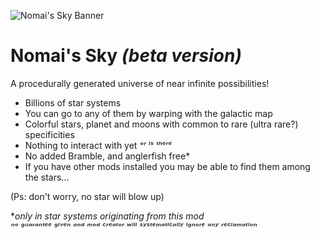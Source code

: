 ![Nomai's Sky Banner](https://github.com/user-attachments/assets/da5bc69f-1730-4ddc-97b8-77ae38793335)

# Nomai's Sky *(beta version)*

A procedurally generated universe of near infinite possibilities!

- Billions of star systems
- You can go to any of them by warping with the galactic map
- Colorful stars, planet and moons with common to rare (ultra rare?) specificities
- Nothing to interact with yet *ᵒʳ ˡˢ ᵗʰᵉʳᵉ*
- No added Bramble, and anglerfish free*
- If you have other mods installed you may be able to find them among the stars...

(Ps: don't worry, no star will blow up)  
  
  
\**only in star systems originating from this mod*  
*ⁿᵒ ᵍᵘᵃʳᵃⁿᵗᵉᵉ ᵍˡᵛᵉⁿ ᵃⁿᵈ ᵐᵒᵈ ᶜʳᵉᵃᵗᵒʳ ʷˡˡˡ ˢʸˢᵗᵉᵐᵃᵗˡᶜᵃˡˡʸ ˡᵍⁿᵒʳᵉ ᵃⁿʸ ʳᵉᶜˡᵃᵐᵃᵗˡᵒⁿ*
